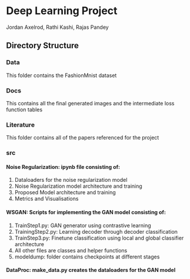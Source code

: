 # Deep Learning Project
Jordan Axelrod, Rathi Kashi, Rajas Pandey

## Directory Structure
### Data
This folder contains the FashionMnist dataset 
### Docs
This contains all the final generated images and the intermediate loss function tables
### Literature
This folder contains all of the papers referenced for the project
### src
#### Noise Regularization: ipynb file consisting of:
1. Dataloaders for the noise regularization model 
2. Noise Regularization model architecture and training
3. Proposed Model architecture and training
4. Metrics and Visualisations 
#### WSGAN: Scripts for implementing the GAN model consisting of:
1. TrainStep1.py: GAN generator using contrastive learning
2. TrainingStep2.py: Learning decoder through decoder classification
3. TrainStep3.py: Finetune classification using local and global classifier architecture
4. All other files are classes and helper functions
5. modeldump: folder contains checkpoints at different stages
#### DataProc: make_data.py creates the dataloaders for the GAN model
